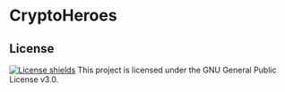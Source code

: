 # CryptoHeroes

## License
[![License shields](https://img.shields.io/badge/License-GPL%20v3-blue)](https://www.gnu.org/licenses/gpl-3.0)
This project is licensed under the GNU General Public License v3.0.
